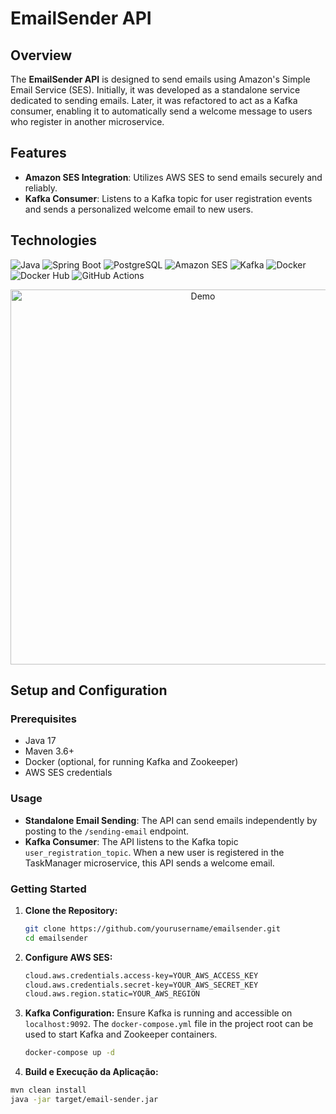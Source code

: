 # EmailSender API

## Overview

The **EmailSender API** is designed to send emails using Amazon's Simple Email Service (SES). Initially, it was developed as a standalone service dedicated to sending emails. Later, it was refactored to act as a Kafka consumer, enabling it to automatically send a welcome message to users who register in another microservice.

## Features

- **Amazon SES Integration**: Utilizes AWS SES to send emails securely and reliably.
- **Kafka Consumer**: Listens to a Kafka topic for user registration events and sends a personalized welcome email to new users.

## Technologies

![Java](https://img.shields.io/badge/Java-17-blue?style=for-the-badge&logo=java&logoColor=white)
![Spring Boot](https://img.shields.io/badge/Spring%20Boot-2.5.4-brightgreen?style=for-the-badge&logo=spring-boot&logoColor=white)
![PostgreSQL](https://img.shields.io/badge/PostgreSQL-13-blue?style=for-the-badge&logo=postgresql&logoColor=white)
![Amazon SES](https://img.shields.io/badge/Amazon%20SES-SES-orange?style=for-the-badge&logo=amazon&logoColor=white)
![Kafka](https://img.shields.io/badge/Kafka-2.8.0-red?style=for-the-badge&logo=apache-kafka&logoColor=white)
![Docker](https://img.shields.io/badge/Docker-20.10.7-blue?style=for-the-badge&logo=docker&logoColor=white)
![Docker Hub](https://img.shields.io/badge/Docker%20Hub-Repository-blue?style=for-the-badge&logo=docker&logoColor=white)
![GitHub Actions](https://img.shields.io/badge/GitHub%20Actions-CI%2FCD-lightgrey?style=for-the-badge&logo=github-actions&logoColor=white)



<p align="center">
  <img src="https://github.com/VastiDev/Email_Sender/blob/feature/develop/artificial-intelligence.gif?raw=true" alt="Demo" width="600">
</p>


## Setup and Configuration

### Prerequisites

- Java 17
- Maven 3.6+
- Docker (optional, for running Kafka and Zookeeper)
- AWS SES credentials

### Usage

- **Standalone Email Sending**: The API can send emails independently by posting to the `/sending-email` endpoint.
- **Kafka Consumer**: The API listens to the Kafka topic `user_registration_topic`. When a new user is registered in the TaskManager microservice, this API sends a welcome email.
  

### Getting Started


1. **Clone the Repository:**
   ```bash
   git clone https://github.com/yourusername/emailsender.git
   cd emailsender

2. **Configure AWS SES:**
   ```bash
   cloud.aws.credentials.access-key=YOUR_AWS_ACCESS_KEY
   cloud.aws.credentials.secret-key=YOUR_AWS_SECRET_KEY
   cloud.aws.region.static=YOUR_AWS_REGION
   
3. **Kafka Configuration:**
   Ensure Kafka is running and accessible on `localhost:9092`. The `docker-compose.yml` file in the project root can be used to start Kafka and Zookeeper containers.
   ```bash
   docker-compose up -d

 4. **Build e Execução da Aplicação:**
   ```bash
   mvn clean install
   java -jar target/email-sender.jar
